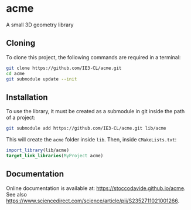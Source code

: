 # acme

A small 3D geometry library

## Cloning

To clone this project, the following commands are required in a terminal:

```bash
git clone https://github.com/IE3-CL/acme.git
cd acme
git submodule update --init
```

## Installation

To use the library, it must be created as a submodule in git inside the path of a project:

```bash
git submodule add https://github.com/IE3-CL/acme.git lib/acme
```

This will create the ``acme`` folder inside ``lib``. Then, inside ``CMakeLists.txt``:

```cmake
import_library(lib/acme)
target_link_libraries(MyProject acme)
```

## Documentation

Online documentation is available at: <https://stoccodavide.github.io/acme>. See also
<https://www.sciencedirect.com/science/article/pii/S2352711021001266>.
